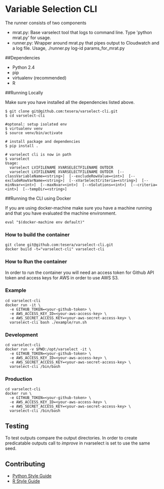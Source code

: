 # Variable Selection CLI

The runner consists of two components

- mrat.py: Base varselect tool that logs to command line. Type 'python mrat.py' for usage.
- runner.py: Wrapper around mrat.py that pipes output to Cloudwatch and a log file. Usage, ./runner.py log-id params_for_mrat.py

##Dependencies

* Python 2.4
* pip
* virtualenv (recommended)
* R

##Running Locally

Make sure you have installed all the dependencies listed above.

```shell
$ git clone git@github.com:tesera/varselect-cli.git
$ cd varselect-cli

#optonal: setup isolated env
$ virtualenv venv
$ source venv/bin/activate

# install package and dependencies
$ pip install .

# varselect cli is now in path
$ varselect
Usage:
  varselect LVIFILENAME XVARSELECTFILENAME OUTDIR
  varselect LVIFILENAME XVARSELECTFILENAME OUTDIR  [--classVariableName=<string>]  [--excludeRowValue=<int>]  [--excludeRowVarName=<string>]  [--xVarSelectCriteria=<string>]  [--minNvar=<int>]  [--maxNvar=<int>]  [--nSolutions=<int>]  [--criteria=<int>]  [--tempDir=<string>]
```

##Running the CLI using Docker

If you are using docker-machine make sure you have a machine running and that you have evaluated the machine environment.

```shell
eval "$(docker-machine env default)"
```

### How to build the container

```shell
git clone git@github.com:tesera/varselect-cli.git
docker build -t="varselect-cli" varselect-cli
```

### How to Run the container

In order to run the container you will need an access token for Github API token and access keys for AWS in order to use AWS S3.

### Example

```shell
cd varselect-cli
docker run -it \
  -e GITHUB_TOKEN=<your-github-token> \
  -e AWS_ACCESS_KEY_ID=<your-aws-access-key> \
  -e AWS_SECRET_ACCESS_KEY=<your-aws-secret-access-key> \
  varselect-cli bash ./example/run.sh
```

### Development

```shell
cd varselect-cli
docker run -v $PWD:/opt/varselect -it \
  -e GITHUB_TOKEN=<your-github-token> \
  -e AWS_ACCESS_KEY_ID=<your-aws-access-key> \
  -e AWS_SECRET_ACCESS_KEY=<your-aws-secret-access-key> \
  varselect-cli /bin/bash
```

### Production

```shell
cd varselect-cli
docker run \
  -e GITHUB_TOKEN=<your-github-token> \
  -e AWS_ACCESS_KEY_ID=<your-aws-access-key> \
  -e AWS_SECRET_ACCESS_KEY=<your-aws-secret-access-key> \
  varselect-cli /bin/bash
```

## Testing
To test outputs compare the output directories. In order to create predicatable outputs call to *improve* in rvarselect is set to use the same seed.

## Contributing

- [Python Style Guide](https://www.python.org/dev/peps/pep-0008/)
- [R Style Guide](https://google.github.io/styleguide/Rguide.xml)
